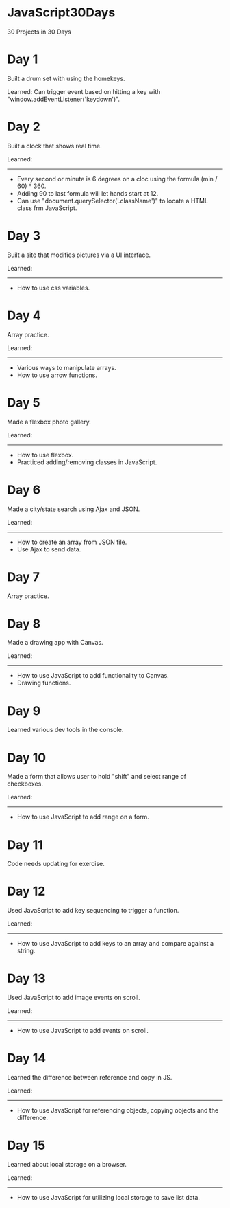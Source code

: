 # JavaScript30Days
30 Projects in 30 Days

# Day 1
Built a drum set with using the homekeys.

Learned: Can trigger event based on hitting a key with "window.addEventListener('keydown')".

# Day 2
Built a clock that shows real time.

Learned:
_______
* Every second or minute is 6 degrees on a cloc using the formula (min / 60) * 360.
* Adding 90 to last formula will let hands start at 12.
* Can use "document.querySelector('.className')" to locate a HTML class frm JavaScript.

# Day 3
Built a site that modifies pictures via a UI interface.

Learned:
_______
* How to use css variables.

# Day 4
Array practice.

Learned:
_______
* Various ways to manipulate arrays.
* How to use arrow functions.

# Day 5
Made a flexbox photo gallery.

Learned:
_______
* How to use flexbox.
* Practiced adding/removing classes in JavaScript.

# Day 6
Made a city/state search using Ajax and JSON.

Learned:
_______
* How to create an array from JSON file.
* Use Ajax to send data.

# Day 7
Array practice.

# Day 8
Made a drawing app with Canvas.

Learned:
_______
* How to use JavaScript to add functionality to Canvas.
* Drawing functions.

# Day 9
Learned various dev tools in the console.

# Day 10
Made a form that allows user to hold "shift" and select range of checkboxes.

Learned:
_______
* How to use JavaScript to add range on a form.
# Day 11
Code needs updating for exercise.

# Day 12
Used JavaScript to add key sequencing to trigger a function.

Learned:
_______
* How to use JavaScript to add keys to an array and compare against a string.
# Day 13
Used JavaScript to add image events on scroll.

Learned:
_______
* How to use JavaScript to add events on scroll.

# Day 14
Learned the difference between reference and copy in JS.

Learned:
_______
* How to use JavaScript for referencing objects, copying objects and the difference.

# Day 15
Learned about local storage on a browser.

Learned:
_______
* How to use JavaScript for utilizing local storage to save list data.
